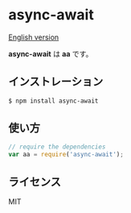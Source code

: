 async-await
===========

  [English version](README.md#readme)

  **async-await** は **aa** です。

インストレーション
------------------

```bash
$ npm install async-await
```

使い方
------

```js
// require the dependencies
var aa = require('async-await');
```

ライセンス
----------

  MIT
